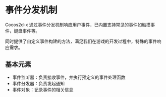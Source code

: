 # 事件分发机制

Cocos2d-x 通过事件分发机制响应用户事件，已内置支持常见的事件如触摸事件，键盘事件等。

同时提供了自定义事件构建的方法，满足我们在游戏的开发过程中，特殊的事件响应需求。

## 基本元素

* 事件监听器：负责接收事件，并执行预定义的事件处理函数
* 事件分发器：负责发起通知
* 事件对象：记录事件的相关信息
